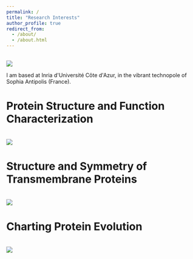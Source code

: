 ```yaml
---
permalink: /
title: "Research Interests"
author_profile: true
redirect_from: 
  - /about/
  - /about.html
---
```


<br/><img src='/images/inria_banner.png'>

I am based at Inria d'Université Côte d'Azur, in the vibrant technopole of Sophia Antipolis (France). 

Protein Structure and Function Characterization
======

<br/><img src='/images/protein_structure_banner.png'>


Structure and Symmetry of Transmembrane Proteins
======

<br/><img src='/images/transmembrane_proteins_banner.png'>

Charting Protein Evolution
======

<br/><img src='/images/protein_evolution_banner.png'>


